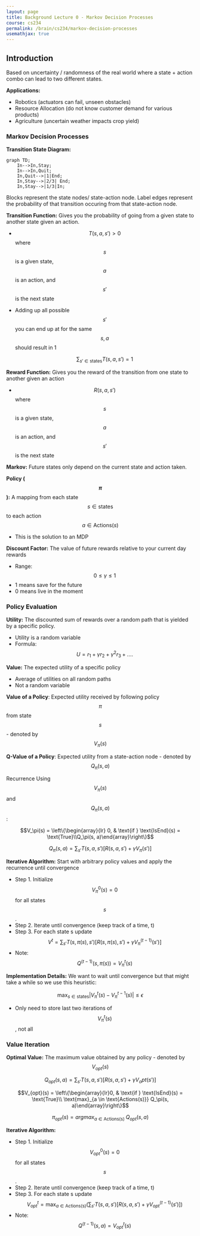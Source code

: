 ```yaml
---
layout: page
title: Background Lecture 0 - Markov Decision Processes
course: cs234
permalink: /brain/cs234/markov-decision-processes
usemathjax: true
---
```


## Introduction
Based on uncertainty / randomness of the real world where a state + action combo can lead to two different states.

**Applications:**
- Robotics (actuators can fail, unseen obstacles)
- Resource Allocation (do not know customer demand for various products)
- Agriculture (uncertain weather impacts crop yield)

### Markov Decision Processes

**Transition State Diagram:**
```mermaid!
graph TD;
    In-->In,Stay;
    In-->In,Quit;
    In,Quit-->|1|End;
    In,Stay-->|2/3| End;
    In,Stay-->|1/3|In;
```
Blocks represent the state nodes/ state-action node. Label edges represent the probability of that transition occuring from that state-action node.

**Transition Function:** Gives you the probability of going from a given state to another state given an action.
- $$T(s, a, s') > 0$$ where $$s$$ is a given state, $$a$$ is an action, and $$s'$$ is the next state
- Adding up all possible $$s'$$ you can end up at for the same $$s, a$$ should result in 1
    
    $$\sum_{s' \in \text{states}}T(s, a, s') = 1$$

**Reward Function:** Gives you the reward of the transition from one state to another given an action
- $$R(s, a, s')$$ where $$s$$ is a given state, $$a$$ is an action, and $$s'$$ is the next state

**Markov:** Future states only depend on the current state and action taken.

**Policy ($$\pi$$):** A mapping from each state $$s \in \text{states}$$ to each action $$a \in \text{Actions}(s)$$
- This is the solution to an MDP

**Discount Factor:** The value of future rewards relative to your current day rewards 
- Range: $$0 \leq \gamma \leq 1$$
- 1 means save for the future
- 0 means live in the moment

### Policy Evaluation

**Utility:** The discounted sum of rewards over a random path that is yielded by a specific policy.
- Utility is a random variable
- Formula: $$U = r_1 + \gamma r_2 + \gamma^2 r_3 + ....$$

**Value:** The expected utility of a specific policy
- Average of utilities on all random paths
- Not a random variable

**Value of a Policy**: Expected utility received by following policy $$\pi$$ from state $$s$$ - denoted by $$V_\pi(s)$$

**Q-Value of a Policy**: Expected utility from a state-action node - denoted by $$Q_\pi(s, a)$$

Recurrence Using $$V_\pi(s)$$ and $$Q_\pi(s, a)$$:

$$V_\pi(s) = \left\{\begin{array}{lr} 0, & \text{if } \text{IsEnd}(s) = \text{True}\\Q_\pi(s, a)\end{array}\right\}$$

$$Q_\pi(s, a) = \sum_{s'}T(s, a, s')[R(s, a, s') + \gamma V_\pi(s')]$$

**Iterative Algorithm:** Start with arbitrary policy values and apply the recurrence until convergence

- Step 1. Initialize $$V^0_\pi(s) = 0$$ for all states $$s$$.
- Step 2. Iterate until convergence (keep track of a time, t)
- Step 3. For each state s update $$V^t = \sum_{s'}T(s, \pi(s), s')[R(s, \pi(s), s') + \gamma V^{(t-1)}_\pi(s')]$$
- Note:  $$Q^{(t-1)}(s, \pi(s)) = V^t_\pi(s)$$

**Implementation Details:** We want to wait until convergence but that might take a while so we use this heuristic:

$$\text{max}_{s \in \text{states}}| V^t_\pi(s) - V^{t-1}_\pi(s) | \leq \epsilon$$

- Only need to store last two iterations of $$V^t_\pi(s)$$, not all 

### Value Iteration

**Optimal Value:** The maximum value obtained by any policy - denoted by $$V_{opt}(s)$$

$$Q_{opt}(s, a) = \sum_{s'}T(s, a, s')[R(s, a, s') + \gamma V_opt(s')]$$

$$V_{opt}(s) = \left\{\begin{array}{lr}0, & \text{if } \text{IsEnd}(s) = \text{True}\\ \text{max}_{a \in \text{Actions(s)}} Q_\pi(s, a)\end{array}\right\}$$

$$\pi_{opt}(s) = argmax_{a \in \text{Actions(s) }} \text{ }Q_{opt}(s,a)$$

**Iterative Algorithm:** 
- Step 1. Initialize $$V^0_{opt}(s) = 0$$ for all states $$s$$.
- Step 2. Iterate until convergence (keep track of a time, t)
- Step 3. For each state s update $$V_{opt}^t = \text{max}_{a \in \text{Actions(s)}} (\sum_{s'}T(s, a, s')[R(s, a, s') + \gamma V^{(t-1)}_{opt}(s')])$$
- Note:  $$Q^{(t-1)}(s, a) = V^t_{opt}(s)$$

